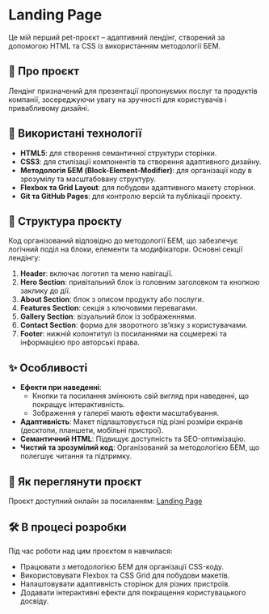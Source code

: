 # Landing Page

Це мій перший pet-проєкт – адаптивний лендінг, створений за допомогою HTML та CSS із використанням методології БЕМ.

## 📖 Про проєкт

Лендінг призначений для презентації пропонуємих послуг та продуктів компанії, зосереджуючи увагу на зручності для користувачів і привабливому дизайні.

## 🔧 Використані технології

- **HTML5**: для створення семантичної структури сторінки.
- **CSS3**: для стилізації компонентів та створення адаптивного дизайну.
- **Методологія БЕМ (Block-Element-Modifier)**: для організації коду в зрозумілу та масштабовану структуру.
- **Flexbox та Grid Layout**: для побудови адаптивного макету сторінки.
- **Git та GitHub Pages**: для контролю версій та публікації проєкту.

## 📂 Структура проєкту

Код організований відповідно до методології БЕМ, що забезпечує логічний поділ на блоки, елементи та модифікатори. Основні секції лендінгу:

1. **Header**: включає логотип та меню навігації.
2. **Hero Section**: привітальний блок із головним заголовком та кнопкою заклику до дії.
3. **About Section**: блок з описом продукту або послуги.
4. **Features Section**: секція з ключовими перевагами.
5. **Gallery Section**: візуальний блок із зображеннями.
6. **Contact Section**: форма для зворотного зв’язку з користувачами.
7. **Footer**: нижній колонтитул із посиланнями на соцмережі та інформацією про авторські права.

## ✨ Особливості

- **Ефекти при наведенні**: 
  - Кнопки та посилання змінюють свій вигляд при наведенні, що покращує інтерактивність.
  - Зображення у галереї мають ефекти масштабування.
- **Адаптивність**: Макет підлаштовується під різні розміри екранів (десктопи, планшети, мобільні пристрої).
- **Семантичний HTML**: Підвищує доступність та SEO-оптимізацію.
- **Чистий та зрозумілий код**: Організований за методологією БЕМ, що полегшує читання та підтримку.

## 🚀 Як переглянути проєкт

Проєкт доступний онлайн за посиланням: [Landing Page](https://katerinazhlobinskaya.github.io/bike_landing_page/#)

## 🛠 В процесі розробки

Під час роботи над цим проєктом я навчилася:
- Працювати з методологією БЕМ для організації CSS-коду.
- Використовувати Flexbox та CSS Grid для побудови макетів.
- Налаштовувати адаптивність сторінок для різних пристроїв.
- Додавати інтерактивні ефекти для покращення користувацького досвіду.

